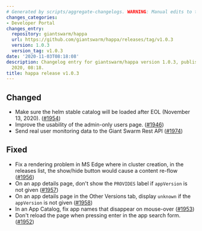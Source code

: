 ```yaml
---
# Generated by scripts/aggregate-changelogs. WARNING: Manual edits to this files will be overwritten.
changes_categories:
- Developer Portal
changes_entry:
  repository: giantswarm/happa
  url: https://github.com/giantswarm/happa/releases/tag/v1.0.3
  version: 1.0.3
  version_tag: v1.0.3
date: '2020-11-03T08:18:08'
description: Changelog entry for giantswarm/happa version 1.0.3, published on 03 November
  2020, 08:18.
title: happa release v1.0.3
---
```


## Changed

- Make sure the helm stable catalog will be loaded after EOL (November 13, 2020). ([#1954](https://github.com/giantswarm/happa/pull/1954))
- Improve the usability of the admin-only users page. ([#1946](https://github.com/giantswarm/happa/pull/1946))
- Send real user monitoring data to the Giant Swarm Rest API ([#1974](https://github.com/giantswarm/happa/pull/1974))

## Fixed

- Fix a rendering problem in MS Edge where in cluster creation, in the releases list, the show/hide button would cause a content re-flow ([#1956](https://github.com/giantswarm/happa/pull/1956))
- On an app details page, don't show the `PROVIDES` label if `appVersion` is not given ([#1957](https://github.com/giantswarm/happa/pull/1957))
- On an app details page in the Other Versions tab, display `unknown` if the `appVersion` is not given ([#1958](https://github.com/giantswarm/happa/pull/1958))
- In an App Catalog, fix app names that disappear on mouse-over ([#1953](https://github.com/giantswarm/happa/pull/1953))
- Don't reload the page when pressing enter in the app search form. ([#1952](https://github.com/giantswarm/happa/pull/1952))

